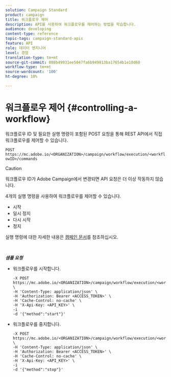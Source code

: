```yaml
---
solution: Campaign Standard
product: campaign
title: 워크플로우 제어
description: API를 사용하여 워크플로우를 제어하는 방법을 학습합니다.
audience: developing
content-type: reference
topic-tags: campaign-standard-apis
feature: API
role: 데이터 엔지니어
level: 경험
translation-type: tm+mt
source-git-commit: 088b49931ee5047fa6b949813ba17654b1e10d60
workflow-type: tm+mt
source-wordcount: '100'
ht-degree: 10%

---
```



# 워크플로우 제어 {#controlling-a-workflow}

워크플로우 ID 및 필요한 실행 명령이 포함된 POST 요청을 통해 REST API에서 직접 워크플로우를 제어할 수 있습니다.

`POST https://mc.adobe.io/<ORGANIZATION>/campaign/workflow/execution/<workflowID>/commands`

>[!CAUTION]
>
>워크플로우 ID가 Adobe Campaign에서 변경되면 API 요청은 더 이상 작동하지 않습니다.

4개의 실행 명령을 사용하여 워크플로우를 제어할 수 있습니다.

* 시작
* 일시 정지
* 다시 시작
* 정지

실행 명령에 대한 자세한 내용은 [캠페인 문서](https://docs.adobe.com/content/help/en/campaign-standard/using/managing-processes-and-data/executing-a-workflow/about-workflow-execution.html)를 참조하십시오.

<br/>

***샘플 요청***

* 워크플로우를 시작합니다.

   ```
   -X POST https://mc.adobe.io/<ORGANIZATION>/campaign/workflow/execution/<workflowID>/commands \
   -H 'Content-Type: application/json' \
   -H 'Authorization: Bearer <ACCESS_TOKEN>' \
   -H 'Cache-Control: no-cache' \
   -H 'X-Api-Key: <API_KEY>' \
   -i
   -d '{"method":"start"}'
   ```

   <!-- + réponse -->

* 워크플로우를 중지합니다.

   ```
   -X POST https://mc.adobe.io/<ORGANIZATION>/campaign/workflow/execution/<workflowID>/commands \
   -H 'Content-Type: application/json' \
   -H 'Authorization: Bearer <ACCESS_TOKEN>' \
   -H 'Cache-Control: no-cache' \
   -H 'X-Api-Key: <API_KEY>' \
   -i
   -d '{"method":"stop"}'
   ```

   <!-- + réponse -->
